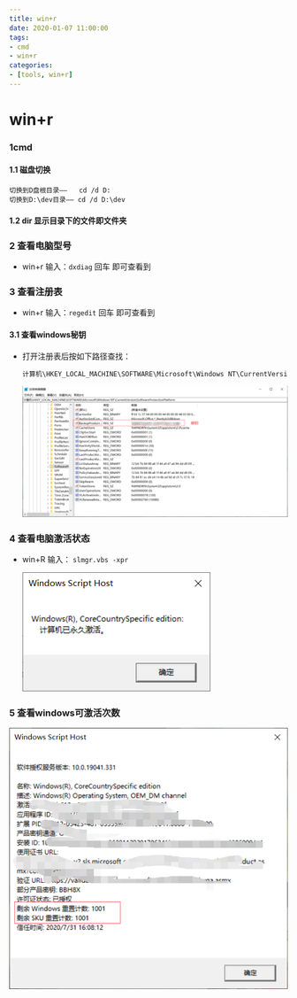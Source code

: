 ```yaml
---
title: win+r
date: 2020-01-07 11:00:00
tags:
- cmd
- win+r
categories:
- [tools, win+r]
---
```

# win+r

###  1cmd

#### 1.1 磁盘切换

```
切换到D盘根目录——   cd /d D:
切换到D:\dev目录—— cd /d D:\dev
```

####  1.2 dir 显示目录下的文件即文件夹



###  2 查看电脑型号

* win+r   输入：`dxdiag` 回车  即可查看到

###  3  查看注册表

* win+r   输入：`regedit` 回车  即可查看到

####  3.1 查看windows秘钥

* 打开注册表后按如下路径查找：

  ```js
  计算机\HKEY_LOCAL_MACHINE\SOFTWARE\Microsoft\Windows NT\CurrentVersion\SoftwareProtectionPlatform
  ```

  ![image-20200803142919146](cmd/image-20200803142919146.png)

###  4 查看电脑激活状态

* win+R 输入： `slmgr.vbs -xpr`

  ![image-20200803143246054](cmd/image-20200803143246054.png)



###  5 查看windows可激活次数

![image-20200803143405809](cmd/image-20200803143405809.png)